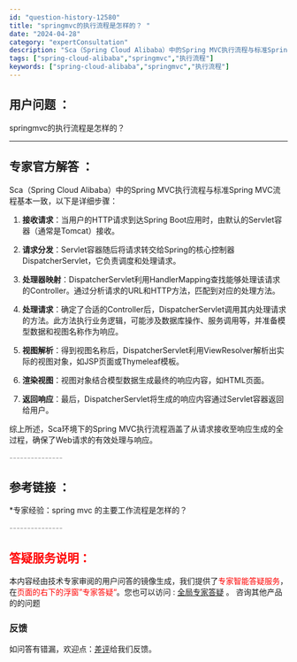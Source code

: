 ```yaml
---
id: "question-history-12580"
title: "springmvc的执行流程是怎样的？ "
date: "2024-04-28"
category: "expertConsultation"
description: "Sca（Spring Cloud Alibaba）中的Spring MVC执行流程与标准Spring MVC流程基本一致，以下是详细步骤：1. **接收请求**：当用户的HTTP请求到达Spring Boot应用时，由默认的Servlet容器（通常是Tomcat）接收。2. **请求分发**：Ser"
tags: ["spring-cloud-alibaba","springmvc","执行流程"]
keywords: ["spring-cloud-alibaba","springmvc","执行流程"]
---
```


## 用户问题 ： 
 springmvc的执行流程是怎样的？  

---------------
## 专家官方解答 ：

Sca（Spring Cloud Alibaba）中的Spring MVC执行流程与标准Spring MVC流程基本一致，以下是详细步骤：

1. **接收请求**：当用户的HTTP请求到达Spring Boot应用时，由默认的Servlet容器（通常是Tomcat）接收。

2. **请求分发**：Servlet容器随后将请求转交给Spring的核心控制器DispatcherServlet，它负责调度和处理请求。

3. **处理器映射**：DispatcherServlet利用HandlerMapping查找能够处理该请求的Controller。通过分析请求的URL和HTTP方法，匹配到对应的处理方法。

4. **处理请求**：确定了合适的Controller后，DispatcherServlet调用其内处理请求的方法。此方法执行业务逻辑，可能涉及数据库操作、服务调用等，并准备模型数据和视图名称作为响应。

5. **视图解析**：得到视图名称后，DispatcherServlet利用ViewResolver解析出实际的视图对象，如JSP页面或Thymeleaf模板。

6. **渲染视图**：视图对象结合模型数据生成最终的响应内容，如HTML页面。

7. **返回响应**：最后，DispatcherServlet将生成的响应内容通过Servlet容器返回给用户。

综上所述，Sca环境下的Spring MVC执行流程涵盖了从请求接收至响应生成的全过程，确保了Web请求的有效处理与响应。


<font color="#949494">---------------</font> 


## 参考链接 ：

*专家经验：spring mvc 的主要工作流程是怎样的？ 


 <font color="#949494">---------------</font> 
 


## <font color="#FF0000">答疑服务说明：</font> 

本内容经由技术专家审阅的用户问答的镜像生成，我们提供了<font color="#FF0000">专家智能答疑服务</font>，在<font color="#FF0000">页面的右下的浮窗”专家答疑“</font>。您也可以访问 : [全局专家答疑](https://answer.opensource.alibaba.com/docs/intro) 。 咨询其他产品的的问题

### 反馈
如问答有错漏，欢迎点：[差评](https://ai.nacos.io/user/feedbackByEnhancerGradePOJOID?enhancerGradePOJOId=12673)给我们反馈。
